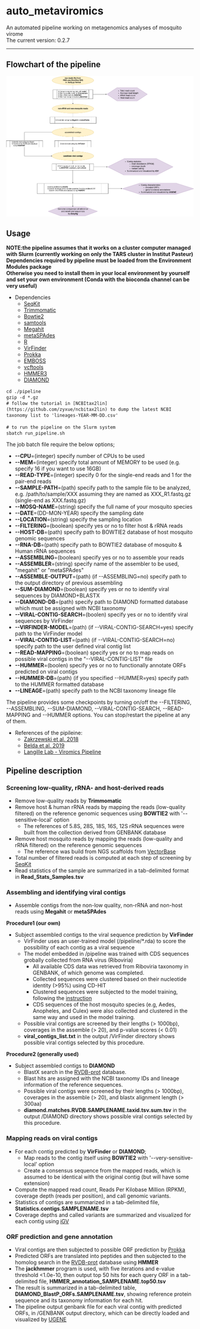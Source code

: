 # auto_metaviromics
An automated pipeline working on metagenomics analyses of mosquito virome  
The current version: 0.2.7  

***
## Flowchart of the pipeline  
![](./auto_metaviromics.png)  

## Usage
**NOTE:the pipeline assumes that it works on a cluster computer managed with Slurm (currently working on only the TARS cluster in Institut Pasteur)**  
**Dependencies required by pipeline must be loaded from the Environment Modules package**  
**Otherwise you need to install them in your local environment by yourself and set your own environment (Conda with the bioconda channel can be very useful)**  
+ Dependencies
    + [SeqKit](https://github.com/shenwei356/seqkit)
    + [Trimmomatic](https://github.com/timflutre/trimmomatic)
    + [Bowtie2](http://bowtie-bio.sourceforge.net/bowtie2/index.shtml)
    + [samtools](http://www.htslib.org/doc/samtools.html)
    + [Megahit](https://github.com/voutcn/megahit)
    + [metaSPAdes](http://cab.spbu.ru/software/spades/)
    + [R](https://www.r-project.org/)
    + [VirFinder](https://github.com/jessieren/VirFinder)
    + [Prokka](https://github.com/tseemann/prokka)
    + [EMBOSS](http://www.bioinformatics.nl/emboss-explorer)
    + [vcftools](https://vcftools.github.io/index.html)
    + [HMMER3](http://hmmer.org/)  
    + [DIAMOND](https://github.com/bbuchfink/diamond)  
    
```
cd ./pipeline
gzip -d *.gz
# follow the tutorial in [NCBItax2lin](https://github.com/zyxue/ncbitax2lin) to dump the latest NCBI taxonomy list to 'lineages-YEAR-MM-DD.csv'

# to run the pipeline on the Slurm system
sbatch run_pipeline.sh
```  
The job batch file require the below options;  
  + **--CPU**=(integer)                 specify number of CPUs to be used
  + **--MEM**=(integer)                 specify total amount of MEMORY to be used (e.g. specify 16 if you want to use 16GB)
  + **--READ-TYPE**=(integer)           specify 0 for the single-end reads and 1 for the pair-end reads
  + **--SAMPLE-PATH**=(path)            specify path to the sample file to be analyzed, e.g. /path/to/sample/XXX assuming they are named as XXX_R1.fastq.gz (single-end as XXX.fastq.gz) 
  + **--MOSQ-NAME**=(string)            specify the full name of your mosquito species
  + **--DATE**=(DD-MON-YEAR)            specify the sampling date
  + **--LOCATION**=(string)             specify the sampling location
  + **--FILTERING**=(boolean)           specify yes or no to filter host & rRNA reads
  + **--HOST-DB**=(path)                specify path to BOWTIE2 database of host mosquito genomic sequences
  + **--RNA-DB**=(path)                 specify path to BOWTIE2 database of mosquito & Human rRNA sequences
  + **--ASSEMBLING**=(boolean)          specify yes or no to assemble your reads
  + **--ASSEMBLER**=(string)            specify name of the assembler to be used, "megahit" or "metaSPAdes"
  + **--ASSEMBLE-OUTPUT**=(path)        (if --ASSEMBLING=no) specify path to the output directory of previous assembling
  + **--SUM-DIAMOND**=(boolean)         specify yes or no to identify viral sequences by DIAMOND+BLASTX
  + **--DIAMOND-DB**=(path)             specify path to DIAMOND formatted database which must be assigned with NCBI taxonomy
  + **--VIRAL-CONTIG-SEARCH**=(boolen)  specify yes or no to identify viral sequences by VirFinder
  + **--VIRFINDER-MODEL**=(path)        (if --VIRAL-CONTIG-SEARCH=yes) specify path to the VirFinder model
  + **--VIRAL-CONTIG-LIST**=(path)      (if --VIRAL-CONTIG-SEARCH=no) specify path to the user defined viral contig list 
  + **--READ-MAPPING**=(boolean)        specify yes or no to map reads on possible viral contigs in the "--VIRAL-CONTIG-LIST" file
  + **--HUMMER**=(boolen)               specify yes or no to functionally annotate ORFs predicted on viral contigs
  + **--HUMMER-DB**=(path)              (if you specified --HUMMER=yes) specify path to the HUMMER formatted database
  + **--LINEAGE**=(path)                specify path to the NCBI taxonomy lineage file     

The pipeline provides some checkpoints by turning on/off the --FILTERING, --ASSEMBLING, --SUM-DIAMOND, --VIRAL-CONTIG-SEARCH, --READ-MAPPING and --HUMMER options. 
You can stop/restart the pipeline at any of them.

+ References of the pipileine: 
  + [Zakrzewski et al. 2018](https://www.nature.com/articles/s41598-018-22945-y)
  + [Belda et al. 2019](https://www.ncbi.nlm.nih.gov/pmc/articles/PMC6702732)
  + [Langille Lab - Viromics Pipeline](https://github.com/LangilleLab/microbiome_helper/wiki/Viromics-Pipeline)

## Pipeline description
### Screening low-quality, rRNA- and host-derived reads
+ Remove low-quality reads by **Trimmomatic**
+ Remove host & human rRNA reads by mapping the reads (low-quality filtered) on the reference genomic sequences using **BOWTIE2** with '--sensitive-local' option
    + The references of 5.8S, 28S, 18S, 16S, 12S rRNA sequences were built from the collection derived from GENBANK database 
+ Remove host mosquito reads by mapping the reads (low-quality and rRNA filtered) on the reference genomic sequences  
    + The reference was build from NGS scaffolds from [VectorBase](https://www.vectorbase.org/organisms/aedes-aegypti)
+ Total number of filtered reads is computed at each step of screening by [SeqKit](https://github.com/shenwei356/seqkit)
+ Read statistics of the sample are summarized in a tab-delimited format in **Read_Stats_Samples.tsv**  

### Assembling and identifying viral contigs
+ Assemble contigs from the non-low quality, non-rRNA and non-host reads using **Megahit** or **metaSPAdes**  

**Procedure1 (our own)**  
+ Subject assembled contigs to the viral sequence prediction by **VirFinder**
    + VirFinder uses an user-trained model (/pipeline/*.rda) to score the possibility of each contig as a viral sequence
    + The model embedded in /pipeline was trained with CDS sequences grobally collected from RNA virus (Riboviria)  
        + All available CDS data was retrieved from Riboviria taxonomy in GENBANK, of which genome was completed.
        + Collected sequences were clustered based on their nucleotide identity (>95%) using CD-HIT
        + Clustered sequences were subjected to the model training, following the [instruction](https://github.com/jessieren/VirFinder)
        + CDS sequences of the host mosquito species (e.g, Aedes, Anopheles, and Culex) were also collected and clustered in the same way and used in the model training.
    + Possible viral contigs are screened by their lengths (> 1000bp), coverages in the assemble (> 20), and p-value scores (< 0.01)
    + **viral_contigs_list.txt** in the output /VirFinder directory shows possible viral contigs selected by this procedure.  

**Procedure2 (generally used)**  
+ Subject assembled contigs to **DIAMOND**
    + BlastX search in the [RVDB-prot](https://rvdb-prot.pasteur.fr/) database.
    + Blast hits are assigned with the NCBI taxonomy IDs and lineage information of the reference sequences.
    + Possible viral contigs were screened by their lengths (> 1000bp), coverages in the assemble (> 20), and blastx alignment length (> 300aa)  
    + **diamond.matches.RVDB.SAMPLENAME.taxid.tsv.sum.tsv** in the output /DIAMOND directory shows possible viral contigs selected by this procedure.

### Mapping reads on viral contigs
+ For each contig predicted by **VirFinder** or **DIAMOND**;
    +  Map reads to the contig itself using **BOWTIE2** with '--very-sensitive-local' option
    +  Create a consensus sequence from the mapped reads, which is assumed to be identical with the original contig (but will have some extension)  
+ Compute the mapped read count, Reads Per Kilobase Million (RPKM), coverage depth (reads per position), and call genomic variants.
+ Statistics of contigs are summarized in a tab-delimited file, **Statistics.contigs.SAMPLENAME.tsv**
+ Coverage depths and called variants are summarized and visualized for each contig using [iGV](https://software.broadinstitute.org/software/igv/)  

### ORF prediction and gene annotation
+ Viral contigs are then subjected to possible ORF prediction by [Prokka](https://github.com/tseemann/prokka)  
+ Predicted ORFs are translated into peptides and then subjected to the homolog search in the [RVDB-prot](https://rvdb-prot.pasteur.fr/) database using **HMMER**
+ The **jackhmmer** program is used, with five iterations and e-value threshold <1.0e-10, then output top 50 hits for each query ORF in a tab-delimited file, **HMMER_annotation_SAMPLENAME.top50.tsv**  
+ The result is summarized in a tab-delimited table, **DIAMOND_BlastP_ORFs.SAMPLENAME.tsv**, showing reference protein sequence and its taxonomy information for each hit.
+ The pipeline output genbank file for each viral contig with predicted ORFs, in /GENBANK output directory, which can be directly loaded and visualized by [UGENE](http://ugene.net/)  
